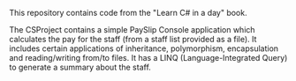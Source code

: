 This repository contains code from the "Learn C# in a day" book.

The CSProject contains a simple PaySlip Console application which calculates the pay for the staff (from a staff list provided as a file). It includes certain applications of inheritance, polymorphism, encapsulation and reading/writing from/to files. It has a LINQ (Language-Integrated Query) to generate a summary about the staff. 
